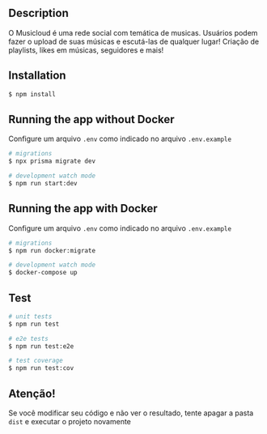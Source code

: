 ## Description

O Musicloud é uma rede social com temática de musicas. Usuários podem fazer o upload de suas músicas e escutá-las de qualquer lugar! Criação de playlists, likes em músicas, seguidores e mais!

## Installation

```bash
$ npm install
```

## Running the app without Docker

Configure um arquivo `.env` como indicado no arquivo `.env.example`

```bash
# migrations
$ npx prisma migrate dev

# development watch mode
$ npm run start:dev
```

## Running the app with Docker

Configure um arquivo `.env` como indicado no arquivo `.env.example`

```bash
# migrations
$ npm run docker:migrate

# development watch mode
$ docker-compose up
```

## Test

```bash
# unit tests
$ npm run test

# e2e tests
$ npm run test:e2e

# test coverage
$ npm run test:cov
```

## Atenção!

Se você modificar seu código e não ver o resultado, tente apagar a pasta `dist` e executar o projeto novamente
